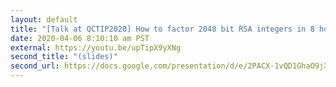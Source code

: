 ```yaml
---
layout: default
title: "[Talk at QCTIP2020] How to factor 2048 bit RSA integers in 8 hours using 20 million noisy qubits"
date: 2020-04-06 8:10:10 am PST
external: https://youtu.be/upTipX9yXNg
second_title: "(slides)"
second_url: https://docs.google.com/presentation/d/e/2PACX-1vQD1GhaO9jXu4OPmlePwHBjFljVEhRNxp6a3etNRsEoOZojIrq8NfGsRYbvmWr8hBhdinihhlZpRHQq/pub?start=false&loop=false&delayms=3000#slide=id.g5a9397b8af_49_186
---
```


